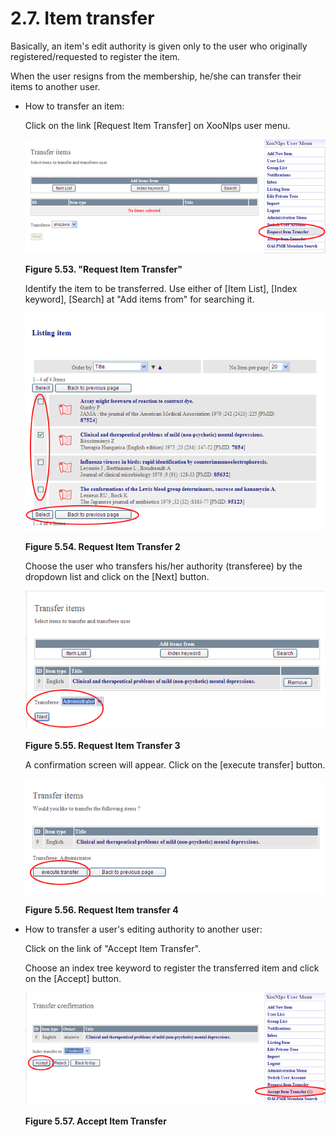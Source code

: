 # 2.7. Item transfer

Basically, an item's edit authority is given only to the user who originally registered/requested to register the item.

When the user resigns from the membership, he/she can transfer their items to another user.

* How to transfer an item:

  Click on the link \[Request Item Transfer\] on XooNIps user menu.

  ![&quot;Request Item Transfer&quot;](../../.gitbook/assets/xoonips-operate95.png)

  **Figure 5.53. "Request Item Transfer"**

  Identify the item to be transferred. Use either of \[Item List\], \[Index keyword\], \[Search\] at "Add items from" for searching it.

  ![Request Item Transfer 2](../../.gitbook/assets/xoonips-operate96.png)

  **Figure 5.54. Request Item Transfer 2**

  Choose the user who transfers his/her authority \(transferee\) by the dropdown list and click on the \[Next\] button.

  ![Request Item Transfer 3](../../.gitbook/assets/xoonips-operate97.png)

  **Figure 5.55. Request Item Transfer 3**

  A confirmation screen will appear. Click on the \[execute transfer\] button.

  ![Request Item transfer 4](../../.gitbook/assets/xoonips-operate98.png)

  **Figure 5.56. Request Item transfer 4**

* How to transfer a user's editing authority to another user:

  Click on the link of "Accept Item Transfer".

  Choose an index tree keyword to register the transferred item and click on the \[Accept\] button.

  ![Accept Item Transfer](../../.gitbook/assets/xoonips-operate99.png)

  **Figure 5.57. Accept Item Transfer**

